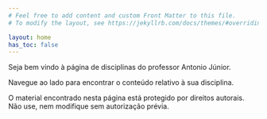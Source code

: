 ```yaml
---
# Feel free to add content and custom Front Matter to this file.
# To modify the layout, see https://jekyllrb.com/docs/themes/#overriding-theme-defaults

layout: home
has_toc: false
---
```


Seja bem vindo à página de disciplinas do professor Antonio Júnior.

Navegue ao lado para encontrar o conteúdo relativo à sua disciplina.

O material encontrado nesta página está protegido por direitos autorais. Não use, nem modifique sem autorização prévia.
